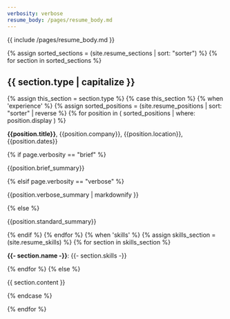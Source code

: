 ```yaml
---
verbosity: verbose
resume_body: /pages/resume_body.md
---
```


{{ include /pages/resume_body.md }}

{% assign sorted_sections = (site.resume_sections | sort: "sorter") %}
{% for section in sorted_sections %}
<h2>{{ section.type | capitalize }}</h2>
{% assign this_section = section.type %}
{% case this_section %}
  {% when 'experience' %}
    {% assign sorted_positions = (site.resume_positions | sort: "sorter" | reverse %}
    {% for position in ( sorted_positions | where: position.display ) %}
<p><strong>{{position.title}}</strong>, {{position.company}}, {{position.location}}, {{position.dates}}</p>
      {% if page.verbosity == "brief" %}
<p>{{position.brief_summary}}</p>
      {% elsif page.verbosity == "verbose" %}
<p>{{position.verbose_summary | markdownify }}</p>
      {% else %}
<p>{{position.standard_summary}}</p>
      {% endif %}
    {% endfor %}
  {% when 'skills' %}
    {% assign skills_section = (site.resume_skills) %}
    {% for section in skills_section %}
<p><strong>{{- section.name -}}</strong>:&nbsp;{{- section.skills -}}</p>
    {% endfor %}
  {% else %}
<p>{{ section.content }}<p>
{% endcase %}

{% endfor %}
<!-- leaving the datapoint as 'type' although title would be better...

## Profile
{% assign profile_section = (site.resume_sections | where: "type", "profile" ) %}
{% for section in profile_section %}
{{ section.content }}
{% endfor %}

## Experience
{% assign sorted_positions = (site.resume_positions | sort: "sorter") | reverse %}
{% for position in sorted_positions %}
  {% if position.display %}
<p>{{position.title}}, {{position.company}}, {{position.location}}, {{position.dates}}</p>
  {% endif %}
  {% if page.verbosity == "brief" %}
<p>{{position.brief_summary}}</p>
  {% elsif page.verbosity == "verbose" %}
<p>{{position.verbose_summary}}</p>
  {% else %}
<p>{{position.standard_summary}}</p>
  {% endif %}
{% endfor %}

## Education
{% assign education_section = (site.resume_sections | where: "type", "education" ) %}
{% for section in education_section %}
<p>{{ section.content }}</p>
{% endfor %}

### Certification
{% assign certification_section = (site.resume_sections | where: "type", "certification" ) %}
{% for section in certification_section %}
<p>{{ section.content }}</p>
{% endfor %}

## Service
{% assign service_section = (site.resume_sections | where: "type", "service" ) %}
{% for section in service_section %}
<p>{{ section.content }}</p>
{% endfor %}

## Skills
{% assign skills_section = (site.resume_skills) %}
{% for section in skills_section %}
<p><strong>{{- section.name -}}</strong>:&nbsp;{{- section.skills -}}</p>
{% endfor %}

## Online
{% assign online_section = (site.resume_sections | where: "type", "online" ) %}
{% for section in online_section %}
<p>{{- section.content -}}</p>
{% endfor %}
-->
